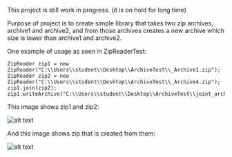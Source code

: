 This project is still work in progress. (it is on hold for long time)

Purpose of project is to create simple library that takes two zip archives, archive1 and archive2, and from those archives creates a new archive which size is lower than archive1 and archive2.

One example of usage as seen in ZipReaderTest:

    ZipReader zip1 = new ZipReader("C:\\Users\\student\\Desktop\\ArchiveTest\\_Archive1.zip");
    ZipReader zip2 = new ZipReader("C:\\Users\\student\\Desktop\\ArchiveTest\\_Archive4.zip");
    zip1.join(zip2);
    zip1.writeArchive("C:\\Users\\student\\Desktop\\ArchiveTest\\joint_archive.zip");


This image shows zip1 and zip2:

![alt text](https://github.com/mluketin/zip-reformer/master/assets/Zip1_Zip2.png)

And this image shows zip that is created from them:

![alt text](https://github.com/mluketin/zip-reformer/master/assets/Zip3.png)

